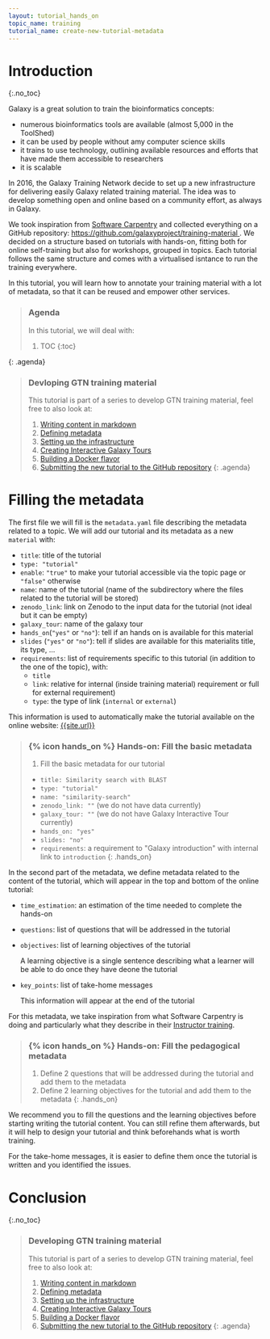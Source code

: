 ```yaml
---
layout: tutorial_hands_on
topic_name: training
tutorial_name: create-new-tutorial-metadata
---
```


# Introduction
{:.no_toc}

Galaxy is a great solution to train the bioinformatics concepts:

- numerous bioinformatics tools are available (almost 5,000 in the ToolShed)
- it can be used by people without amy computer science skills
- it trains to use technology, outlining available resources and efforts that have made them accessible to researchers
- it is scalable

In 2016, the Galaxy Training Network decide to set up a new infrastructure for delivering easily Galaxy related training material. The idea was to develop something open and online based on a community effort, as always in Galaxy.

We took inspiration from [Software Carpentry](https://software-carpentry.org) and collected everything on a GitHub repository: [https://github.com/galaxyproject/training-material ](https://github.com/galaxyproject/training-material).
We decided on a structure based on tutorials with hands-on, fitting both for online self-training but also for workshops, grouped in topics. Each tutorial follows the same structure and comes with a virtualised isntance to run the training everywhere.

In this tutorial, you will learn how to annotate your training material with a lot of metadata, so that it can be reused and empower other services.

> ### Agenda
>
> In this tutorial, we will deal with:
>
> 1. TOC
> {:toc}
>
{: .agenda}

> ### Devloping GTN training material
>
> This tutorial is part of a series to develop GTN training material, feel free to also look at:
>
> 1. [Writing content in markdown](../create-new-tutorial-content/tutorial.html)
> 1. [Defining metadata](../create-new-tutorial-metadata/tutorial.html)
> 1. [Setting up the infrastructure](../create-new-tutorial-jekyll/tutorial.html)
> 1. [Creating Interactive Galaxy Tours](../create-new-tutorial-tours/tutorial.html)
> 1. [Building a Docker flavor](../create-new-tutorial-docker/tutorial.html)
> 1. [Submitting the new tutorial to the GitHub repository](../../../dev/tutorials/github-contribution/slides.html)
{: .agenda}


# Filling the metadata

The first file we will fill is the `metadata.yaml` file describing the metadata related to a topic. We will add our tutorial and its metadata as a new `material` with:

- `title`: title of the tutorial
- `type: "tutorial"`
- `enable`: `"true"` to make your tutorial accessible via the topic page or `"false"` otherwise
- `name`: name of the tutorial (name of the subdirectory where the files related to the tutorial will be stored)
- `zenodo_link`: link on Zenodo to the input data for the tutorial (not ideal but it can be empty)
- `galaxy_tour`: name of the galaxy tour
- `hands_on`(`"yes"` or `"no"`): tell if an hands on is available for this material
- `slides` (`"yes"` or `"no"`): tell if slides are available for this materialits title, its type, ...
- `requirements`: list of requirements specific to this tutorial (in addition to the one of the topic), with:
    - `title`
    - `link`: relative for internal (inside training material) requirement or full for external requirement)
    - `type`: the type of link (`internal` or `external`)

This information is used to automatically make the tutorial available on the online website: [{{site.url}} ]({{site.url}})

> ### {% icon hands_on %} Hands-on: Fill the basic metadata
>
> 1. Fill the basic metadata for our tutorial
>   - `title: Similarity search with BLAST`
>   - `type: "tutorial"`
>   - `name: "similarity-search"`
>   - `zenodo_link: ""` (we do not have data currently)
>   - `galaxy_tour: ""` (we do not have Galaxy Interactive Tour currently)
>   - `hands_on: "yes"`
>   - `slides: "no"`
>   - `requirements`: a requirement to "Galaxy introduction" with internal link to `introduction`
{: .hands_on}

In the second part of the metadata, we define metadata related to the content of the tutorial, which will appear in the top and bottom of the online tutorial:

- `time_estimation`: an estimation of the time needed to complete the hands-on
- `questions`: list of questions that will be addressed in the tutorial
- `objectives`: list of learning objectives of the tutorial

    A learning objective is a single sentence describing what a learner will be able to do once they have deone the tutorial

- `key_points`: list of take-home messages

    This information will appear at the end of the tutorial

For this metadata, we take inspiration from what Software Carpentry is doing and particularly what they describe in their [Instructor training](https://swcarpentry.github.io/instructor-training/).

> ### {% icon hands_on %} Hands-on: Fill the pedagogical metadata
>
> 1. Define 2 questions that will be addressed during the tutorial and add them to the metadata
> 2. Define 2 learning objectives for the tutorial and add them to the metadata
{: .hands_on}

We recommend you to fill the questions and the learning objectives before starting writing the tutorial content. You can still refine them afterwards, but it will help to design your tutorial and think beforehands what is worth training.

For the take-home messages, it is easier to define them once the tutorial is written and you identified the issues.

# Conclusion
{:.no_toc}

> ### Developing GTN training material
>
> This tutorial is part of a series to develop GTN training material, feel free to also look at:
>
> 1. [Writing content in markdown](../create-new-tutorial-content/tutorial.html)
> 1. [Defining metadata](../create-new-tutorial-metadata/tutorial.html)
> 1. [Setting up the infrastructure](../create-new-tutorial-jekyll/tutorial.html)
> 1. [Creating Interactive Galaxy Tours](../create-new-tutorial-tours/tutorial.html)
> 1. [Building a Docker flavor](../create-new-tutorial-docker/tutorial.html)
> 1. [Submitting the new tutorial to the GitHub repository](../../../dev/tutorials/github-contribution/slides.html)
{: .agenda}
